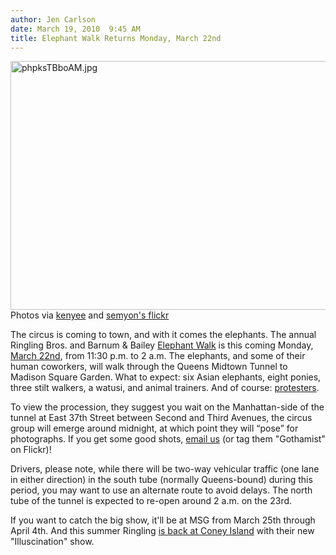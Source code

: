 ```yaml
---
author: Jen Carlson
date: March 19, 2010  9:45 AM
title: Elephant Walk Returns Monday, March 22nd
---
```


<p><span class="mt-enclosure mt-enclosure-image" style="display: inline;"> <img alt="phpksTBboAM.jpg" src="https://web.archive.org/web/20110624094429im_/http://gothamist.com/attachments/arts_jen/phpksTBboAM.jpg" width="640" height="398" class="image-none"> </span><br>
<span class="photo_caption">Photos via <a href="https://web.archive.org/web/20110624094429/http://www.flickr.com/photos/kenyee/115731431/">kenyee</a> and <a href="https://web.archive.org/web/20110624094429/http://www.flickr.com/photos/semyon/116199315/">semyon&apos;s flickr</a></span></p>

<p>The circus is coming to town, and with it comes the elephants. The annual Ringling Bros. and Barnum &amp; Bailey <a href="https://web.archive.org/web/20110624094429/http://gothamist.com/tags/elephantwalk">Elephant Walk</a> is this coming Monday, <a href="https://web.archive.org/web/20110624094429/http://gothamist.com/2010/03/03/save_the_date_elephant_walk.php">March 22nd</a>, from 11:30 p.m. to 2 a.m. The elephants, and some of their human coworkers, will walk through the Queens Midtown Tunnel to Madison Square Garden. What to expect: six Asian elephants, eight ponies, three stilt walkers, a watusi, and animal trainers. And of course: <a href="https://web.archive.org/web/20110624094429/http://gothamist.com/2010/01/14/prior_to_elephant_walk_peta_takes_o.php">protesters</a>.</p>

<p>To view the procession, they suggest you wait on the Manhattan-side of the tunnel at East 37th Street between Second and Third Avenues, the circus group will emerge around midnight, at which point they will &#x201C;pose&#x201D; for photographs. If you get some good shots, <a href="https://web.archive.org/web/20110624094429/mailto:photos@gothamist.com">email us</a> (or tag them &quot;Gothamist&quot; on Flickr)!</p>

<p>Drivers, please note, while there will be two-way vehicular traffic (one lane in either direction) in the south tube (normally Queens-bound) during this period, you may want to use an alternate route to avoid delays. The north tube of the tunnel is expected to re-open around 2 a.m. on the 23rd.</p>

<p>If you want to catch the big show, it&apos;ll be at MSG from March 25th through April 4th. And this summer Ringling <a href="https://web.archive.org/web/20110624094429/http://gothamist.com/2010/03/17/ringling.php">is back at Coney Island</a> with their new &quot;Illuscination&quot; show.</p>